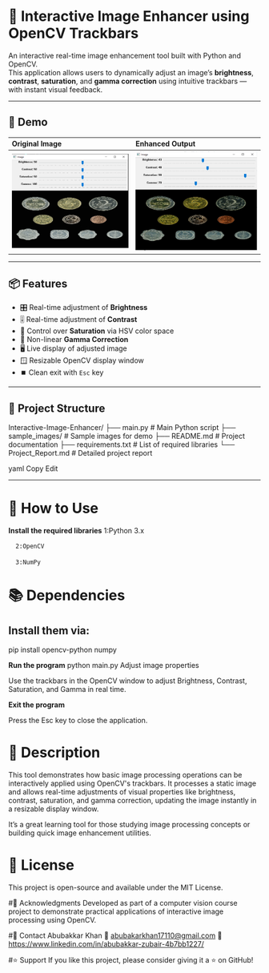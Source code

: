 # 🎨 Interactive Image Enhancer using OpenCV Trackbars

An interactive real-time image enhancement tool built with Python and OpenCV.  
This application allows users to dynamically adjust an image’s **brightness**, **contrast**, **saturation**, and **gamma correction** using intuitive trackbars — with instant visual feedback.

---

## 📸 Demo

| Original Image | Enhanced Output |
|:--------------|:----------------|
| ![Original](original_image.png) | ![Enhanced](enhanced_image.png) |



---

## 📦 Features

- 🎛️ Real-time adjustment of **Brightness**
- 🎚️ Real-time adjustment of **Contrast**
- 🌈 Control over **Saturation** via HSV color space
- 🔆 Non-linear **Gamma Correction**
- 🖥️ Live display of adjusted image
- 🪟 Resizable OpenCV display window
- ⏹️ Clean exit with `Esc` key

---

## 📂 Project Structure

Interactive-Image-Enhancer/
├── main.py # Main Python script
├── sample_images/ # Sample images for demo
├── README.md # Project documentation
├── requirements.txt # List of required libraries
└── Project_Report.md # Detailed project report

yaml
Copy
Edit

---

# 📝 How to Use

**Install the required libraries**
      1:Python 3.x
      
      2:OpenCV
      
      3:NumPy

# 📚 Dependencies

## Install them via:


pip install opencv-python numpy

**Run the program**
python main.py
Adjust image properties

Use the trackbars in the OpenCV window to adjust Brightness, Contrast, Saturation, and Gamma in real time.

**Exit the program**

Press the Esc key to close the application.


# 📖 Description
This tool demonstrates how basic image processing operations can be interactively applied using OpenCV's trackbars. It processes a static image and allows real-time adjustments of visual properties like brightness, contrast, saturation, and gamma correction, updating the image instantly in a resizable display window.

It’s a great learning tool for those studying image processing concepts or building quick image enhancement utilities.

# 📄 License
This project is open-source and available under the MIT License.

#🙌 Acknowledgments
Developed as part of a computer vision course project to demonstrate practical applications of interactive image processing using OpenCV.

#📧 Contact
Abubakkar Khan
📧 abubakarkhan17110@gmail.com
🔗 https://www.linkedin.com/in/abubakkar-zubair-4b7bb1227/

#⭐️ Support
If you like this project, please consider giving it a ⭐️ on GitHub!
